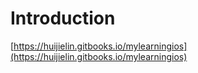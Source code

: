 # Introduction

[https://huijielin.gitbooks.io/mylearningios](https://huijielin.gitbooks.io/mylearningios)

